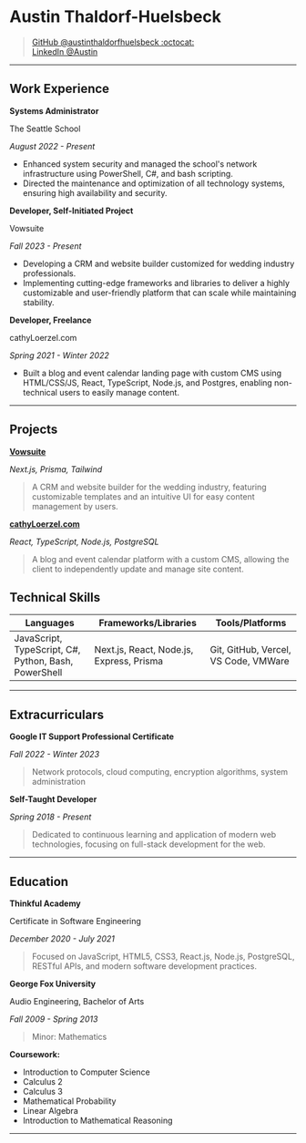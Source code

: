 # Austin Thaldorf-Huelsbeck

> [GitHub @austinthaldorfhuelsbeck :octocat:](https://github.com/austinthaldorfhuelsbeck)  
> [LinkedIn @Austin](https://linkedin.com/in/AustinHuelsbeck)  

---

## Work Experience

**Systems Administrator**

The Seattle School

_August 2022 - Present_

- Enhanced system security and managed the school's network infrastructure using PowerShell, C#, and bash scripting.
- Directed the maintenance and optimization of all technology systems, ensuring high availability and security.

**Developer, Self-Initiated Project**

Vowsuite

_Fall 2023 - Present_

- Developing a CRM and website builder customized for wedding industry professionals.
- Implementing cutting-edge frameworks and libraries to deliver a highly customizable and user-friendly platform that can scale while maintaining stability.

**Developer, Freelance**

cathyLoerzel.com

_Spring 2021 - Winter 2022_

- Built a blog and event calendar landing page with custom CMS using HTML/CSS/JS, React, TypeScript, Node.js, and Postgres, enabling non-technical users to easily manage content.

---

## Projects

**[Vowsuite](https://github.com/austinthaldorfhuelsbeck/vowsuite-v2)**

_Next.js, Prisma, Tailwind_

> A CRM and website builder for the wedding industry, featuring customizable templates and an intuitive UI for easy content management by users.

**[cathyLoerzel.com](https://github.com/austinthaldorfhuelsbeck/website-builder-dashboard)**

_React, TypeScript, Node.js, PostgreSQL_  

> A blog and event calendar platform with a custom CMS, allowing the client to independently update and manage site content.

## Technical Skills

| Languages         | Frameworks/Libraries                | Tools/Platforms                   |
| ----------------- | ----------------------------------- | --------------------------------- |
| JavaScript, TypeScript, C#, Python, Bash, PowerShell | Next.js, React, Node.js, Express, Prisma | Git, GitHub, Vercel, VS Code, VMWare |

---

## Extracurriculars

**Google IT Support Professional Certificate**

_Fall 2022 - Winter 2023_

> Network protocols, cloud computing, encryption algorithms, system administration

**Self-Taught Developer**  

_Spring 2018 - Present_  

> Dedicated to continuous learning and application of modern web technologies, focusing on full-stack development for the web.

---

## Education

**Thinkful Academy**

Certificate in Software Engineering  

_December 2020 - July 2021_

> Focused on JavaScript, HTML5, CSS3, React.js, Node.js, PostgreSQL, RESTful APIs, and modern software development practices.

**George Fox University**

Audio Engineering, Bachelor of Arts

_Fall 2009 - Spring 2013_

> Minor: Mathematics

**Coursework:**

* Introduction to Computer Science
* Calculus 2
* Calculus 3
* Mathematical Probability
* Linear Algebra
* Introduction to Mathematical Reasoning

---
